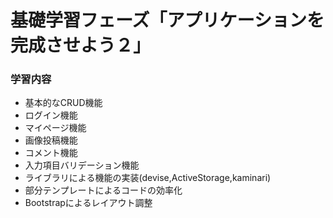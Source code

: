 # 基礎学習フェーズ「アプリケーションを完成させよう２」

### 学習内容
- 基本的なCRUD機能
- ログイン機能
- マイページ機能
- 画像投稿機能
- コメント機能
- 入力項目バリデーション機能
- ライブラリによる機能の実装(devise,ActiveStorage,kaminari)
- 部分テンプレートによるコードの効率化
- Bootstrapによるレイアウト調整